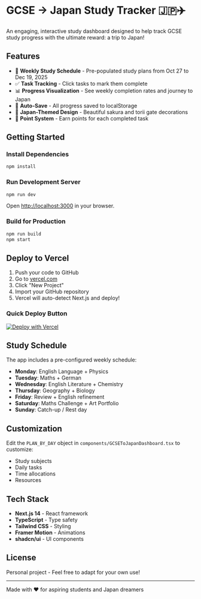 # GCSE → Japan Study Tracker 🇯🇵✈️

An engaging, interactive study dashboard designed to help track GCSE study progress with the ultimate reward: a trip to Japan!

## Features

- 📅 **Weekly Study Schedule** - Pre-populated study plans from Oct 27 to Dec 19, 2025
- ✅ **Task Tracking** - Click tasks to mark them complete
- 📊 **Progress Visualization** - See weekly completion rates and journey to Japan
- 💾 **Auto-Save** - All progress saved to localStorage
- 🎨 **Japan-Themed Design** - Beautiful sakura and torii gate decorations
- 🎯 **Point System** - Earn points for each completed task

## Getting Started

### Install Dependencies

```bash
npm install
```

### Run Development Server

```bash
npm run dev
```

Open [http://localhost:3000](http://localhost:3000) in your browser.

### Build for Production

```bash
npm run build
npm start
```

## Deploy to Vercel

1. Push your code to GitHub
2. Go to [vercel.com](https://vercel.com)
3. Click "New Project"
4. Import your GitHub repository
5. Vercel will auto-detect Next.js and deploy!

### Quick Deploy Button

[![Deploy with Vercel](https://vercel.com/button)](https://vercel.com/new/clone?repository-url=https://github.com/YOUR_USERNAME/YOUR_REPO)

## Study Schedule

The app includes a pre-configured weekly schedule:

- **Monday**: English Language + Physics
- **Tuesday**: Maths + German
- **Wednesday**: English Literature + Chemistry
- **Thursday**: Geography + Biology
- **Friday**: Review + English refinement
- **Saturday**: Maths Challenge + Art Portfolio
- **Sunday**: Catch-up / Rest day

## Customization

Edit the `PLAN_BY_DAY` object in `components/GCSEToJapanDashboard.tsx` to customize:
- Study subjects
- Daily tasks
- Time allocations
- Resources

## Tech Stack

- **Next.js 14** - React framework
- **TypeScript** - Type safety
- **Tailwind CSS** - Styling
- **Framer Motion** - Animations
- **shadcn/ui** - UI components

## License

Personal project - Feel free to adapt for your own use!

---

Made with ❤️ for aspiring students and Japan dreamers
